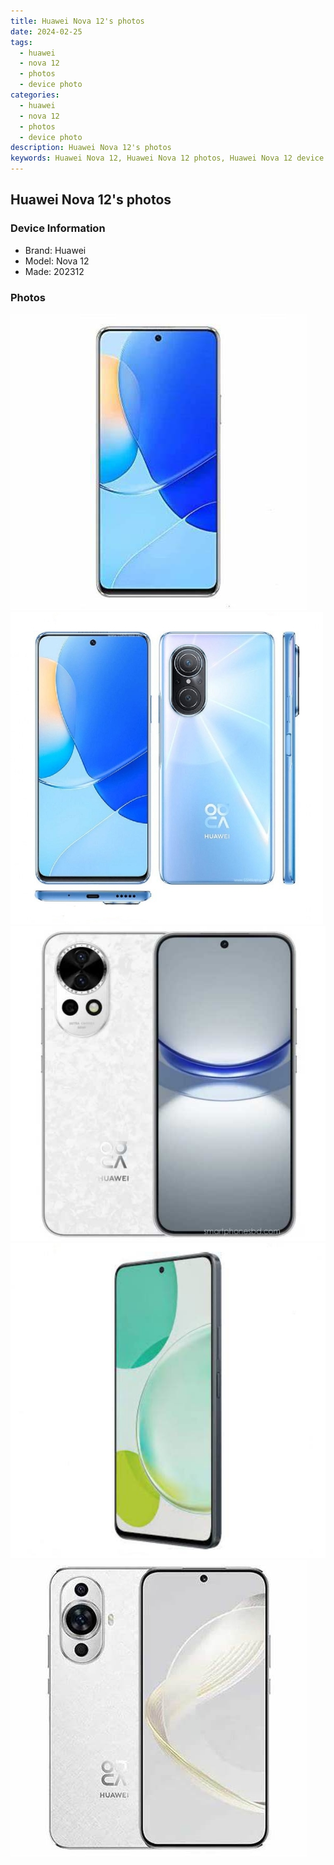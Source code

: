 ```yaml
---
title: Huawei Nova 12's photos
date: 2024-02-25
tags: 
  - huawei
  - nova 12
  - photos
  - device photo
categories: 
  - huawei
  - nova 12
  - photos
  - device photo
description: Huawei Nova 12's photos
keywords: Huawei Nova 12, Huawei Nova 12 photos, Huawei Nova 12 device photo
---
```


## Huawei Nova 12's photos

### Device Information

- Brand: Huawei
- Model: Nova 12
- Made: 202312

### Photos

![/images/best-assets/devices/huawei/huawei-nova-12/1.jpg](/images/best-assets/devices/huawei/huawei-nova-12/1.jpg)
![/images/best-assets/devices/huawei/huawei-nova-12/2.jpg](/images/best-assets/devices/huawei/huawei-nova-12/2.jpg)
![/images/best-assets/devices/huawei/huawei-nova-12/3.jpg](/images/best-assets/devices/huawei/huawei-nova-12/3.jpg)
![/images/best-assets/devices/huawei/huawei-nova-12/4.jpg](/images/best-assets/devices/huawei/huawei-nova-12/4.jpg)
![/images/best-assets/devices/huawei/huawei-nova-12/5.jpg](/images/best-assets/devices/huawei/huawei-nova-12/5.jpg)
